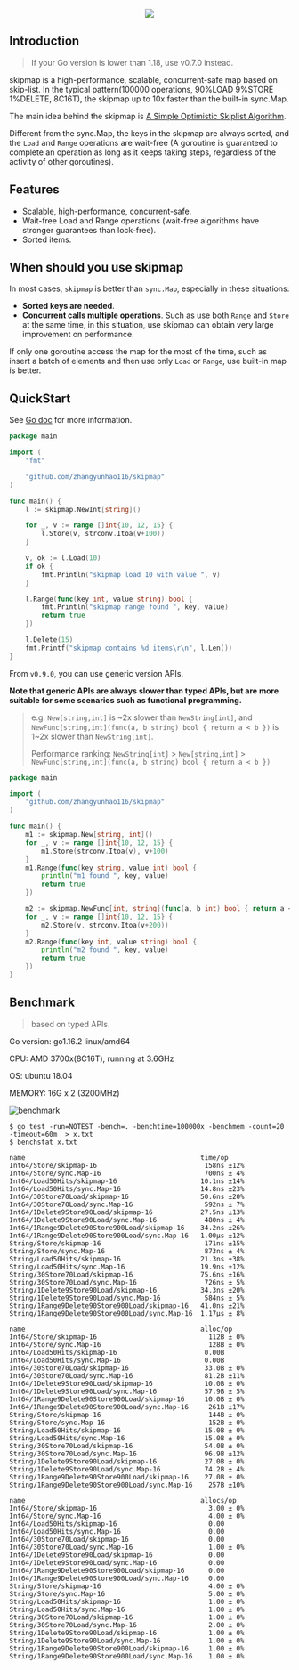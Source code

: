 <p align="center">
  <img src="https://raw.githubusercontent.com/zhangyunhao116/public-data/master/skipmap-logo.png"/>
</p>

## Introduction

> If your Go version is lower than 1.18, use v0.7.0 instead.

skipmap is a high-performance, scalable, concurrent-safe map based on skip-list. In the typical pattern(100000 operations, 90%LOAD 9%STORE 1%DELETE, 8C16T), the skipmap up to 10x faster than the built-in sync.Map.

The main idea behind the skipmap is [A Simple Optimistic Skiplist Algorithm](<https://people.csail.mit.edu/shanir/publications/LazySkipList.pdf>).

Different from the sync.Map, the keys in the skipmap are always sorted, and the `Load` and `Range` operations are wait-free (A goroutine is guaranteed to complete an operation as long as it keeps taking steps, regardless of the activity of other goroutines).


## Features

- Scalable, high-performance, concurrent-safe.
- Wait-free Load and Range operations (wait-free algorithms have stronger guarantees than lock-free).
- Sorted items.



## When should you use skipmap

In most cases, `skipmap` is better than `sync.Map`, especially in these situations: 

- **Sorted keys are needed**.
- **Concurrent calls multiple operations**. Such as use both `Range` and `Store` at the same time, in this situation, use skipmap can obtain very large improvement on performance.

If only one goroutine access the map for the most of the time, such as insert a batch of elements and then use only `Load` or `Range`, use built-in map is better.


## QuickStart

See [Go doc](https://pkg.go.dev/github.com/zhangyunhao116/skipmap) for more information.

```go
package main

import (
	"fmt"

	"github.com/zhangyunhao116/skipmap"
)

func main() {
	l := skipmap.NewInt[string]()

	for _, v := range []int{10, 12, 15} {
		l.Store(v, strconv.Itoa(v+100))
	}

	v, ok := l.Load(10)
	if ok {
		fmt.Println("skipmap load 10 with value ", v)
	}

	l.Range(func(key int, value string) bool {
		fmt.Println("skipmap range found ", key, value)
		return true
	})

	l.Delete(15)
	fmt.Printf("skipmap contains %d items\r\n", l.Len())
}

```

From `v0.9.0`, you can use generic version APIs.

**Note that generic APIs are always slower than typed APIs, but are more suitable for some scenarios such as functional programming.**

> e.g. `New[string,int]` is \~2x slower than `NewString[int]`, and `NewFunc[string,int](func(a, b string) bool { return a < b })` is 1\~2x slower than `NewString[int]`.
>
> Performance ranking: `NewString[int]` > `New[string,int]` > `NewFunc[string,int](func(a, b string) bool { return a < b })`

```go
package main

import (
	"github.com/zhangyunhao116/skipmap"
)

func main() {
	m1 := skipmap.New[string, int]()
	for _, v := range []int{10, 12, 15} {
		m1.Store(strconv.Itoa(v), v+100)
	}
	m1.Range(func(key string, value int) bool {
		println("m1 found ", key, value)
		return true
	})

	m2 := skipmap.NewFunc[int, string](func(a, b int) bool { return a < b })
	for _, v := range []int{10, 12, 15} {
		m2.Store(v, strconv.Itoa(v+200))
	}
	m2.Range(func(key int, value string) bool {
		println("m2 found ", key, value)
		return true
	})
}

```

## Benchmark

> based on typed APIs.

Go version: go1.16.2 linux/amd64

CPU: AMD 3700x(8C16T), running at 3.6GHz

OS: ubuntu 18.04

MEMORY: 16G x 2 (3200MHz)

![benchmark](https://raw.githubusercontent.com/zhangyunhao116/public-data/master/skipmap-benchmark.png)

```shell
$ go test -run=NOTEST -bench=. -benchtime=100000x -benchmem -count=20 -timeout=60m  > x.txt
$ benchstat x.txt
```

```
name                                            time/op
Int64/Store/skipmap-16                           158ns ±12%
Int64/Store/sync.Map-16                          700ns ± 4%
Int64/Load50Hits/skipmap-16                     10.1ns ±14%
Int64/Load50Hits/sync.Map-16                    14.8ns ±23%
Int64/30Store70Load/skipmap-16                  50.6ns ±20%
Int64/30Store70Load/sync.Map-16                  592ns ± 7%
Int64/1Delete9Store90Load/skipmap-16            27.5ns ±13%
Int64/1Delete9Store90Load/sync.Map-16            480ns ± 4%
Int64/1Range9Delete90Store900Load/skipmap-16    34.2ns ±26%
Int64/1Range9Delete90Store900Load/sync.Map-16   1.00µs ±12%
String/Store/skipmap-16                          171ns ±15%
String/Store/sync.Map-16                         873ns ± 4%
String/Load50Hits/skipmap-16                    21.3ns ±38%
String/Load50Hits/sync.Map-16                   19.9ns ±12%
String/30Store70Load/skipmap-16                 75.6ns ±16%
String/30Store70Load/sync.Map-16                 726ns ± 5%
String/1Delete9Store90Load/skipmap-16           34.3ns ±20%
String/1Delete9Store90Load/sync.Map-16           584ns ± 5%
String/1Range9Delete90Store900Load/skipmap-16   41.0ns ±21%
String/1Range9Delete90Store900Load/sync.Map-16  1.17µs ± 8%

name                                            alloc/op
Int64/Store/skipmap-16                            112B ± 0%
Int64/Store/sync.Map-16                           128B ± 0%
Int64/Load50Hits/skipmap-16                      0.00B     
Int64/Load50Hits/sync.Map-16                     0.00B     
Int64/30Store70Load/skipmap-16                   33.0B ± 0%
Int64/30Store70Load/sync.Map-16                  81.2B ±11%
Int64/1Delete9Store90Load/skipmap-16             10.0B ± 0%
Int64/1Delete9Store90Load/sync.Map-16            57.9B ± 5%
Int64/1Range9Delete90Store900Load/skipmap-16     10.0B ± 0%
Int64/1Range9Delete90Store900Load/sync.Map-16     261B ±17%
String/Store/skipmap-16                           144B ± 0%
String/Store/sync.Map-16                          152B ± 0%
String/Load50Hits/skipmap-16                     15.0B ± 0%
String/Load50Hits/sync.Map-16                    15.0B ± 0%
String/30Store70Load/skipmap-16                  54.0B ± 0%
String/30Store70Load/sync.Map-16                 96.9B ±12%
String/1Delete9Store90Load/skipmap-16            27.0B ± 0%
String/1Delete9Store90Load/sync.Map-16           74.2B ± 4%
String/1Range9Delete90Store900Load/skipmap-16    27.0B ± 0%
String/1Range9Delete90Store900Load/sync.Map-16    257B ±10%

name                                            allocs/op
Int64/Store/skipmap-16                            3.00 ± 0%
Int64/Store/sync.Map-16                           4.00 ± 0%
Int64/Load50Hits/skipmap-16                       0.00     
Int64/Load50Hits/sync.Map-16                      0.00     
Int64/30Store70Load/skipmap-16                    0.00     
Int64/30Store70Load/sync.Map-16                   1.00 ± 0%
Int64/1Delete9Store90Load/skipmap-16              0.00     
Int64/1Delete9Store90Load/sync.Map-16             0.00     
Int64/1Range9Delete90Store900Load/skipmap-16      0.00     
Int64/1Range9Delete90Store900Load/sync.Map-16     0.00     
String/Store/skipmap-16                           4.00 ± 0%
String/Store/sync.Map-16                          5.00 ± 0%
String/Load50Hits/skipmap-16                      1.00 ± 0%
String/Load50Hits/sync.Map-16                     1.00 ± 0%
String/30Store70Load/skipmap-16                   1.00 ± 0%
String/30Store70Load/sync.Map-16                  2.00 ± 0%
String/1Delete9Store90Load/skipmap-16             1.00 ± 0%
String/1Delete9Store90Load/sync.Map-16            1.00 ± 0%
String/1Range9Delete90Store900Load/skipmap-16     1.00 ± 0%
String/1Range9Delete90Store900Load/sync.Map-16    1.00 ± 0%
```